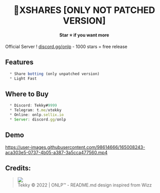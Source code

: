 <h1 align="center">💎XSHARES [ONLY NOT PATCHED VERSION]</h1>

<p align='center'>
  <b>Star ⭐ if you want more</b><br>
</p>

Official Server ! [discord.gg/onlp](https://discord.gg/onlp) -  1000 stars = free release

## Features
```js
  * Share botting (only unpatched version)
  * Light Fast
```

## Where to Buy
```js
  * Discord: Tekky#9999
  * Telegram: t.me/xtekky
  * Online: onlp.sellix.io
  * Server: discord.gg/onlp
```

## Demo

https://user-images.githubusercontent.com/98614666/165008243-aca303e5-0737-4b05-a387-3a5cca477560.mp4

##  Credits:
 > [![](https://cdn.discordapp.com/avatars/719864492514738226/a_5de73a96793f9b0b3cbbafc2efc25ec7.gif?size=100)](https://github.com/xtekky) <br>Tekky © 2022 | ONLP™ - README.md design inspired from Wizz
